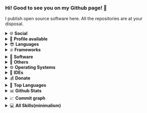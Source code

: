 ### Hi! Good to see you on my Github page! 👋
I publish open source software here. All the repositories are at your disposal.
<details>
  <summary>🌐 <strong>Social</strong></summary>
  <div><a href="https://t.me/sata30"><img align="left" alt="Blog" style="margin: 0; padding: 0; background: white" width="20px" src="https://upload.wikimedia.org/wikipedia/commons/5/5c/Telegram_Messenger.png"/>Telegram</a></div>
  <div><a href="https://discord.com/users/882592885512482837"><img align="left" alt="Blog" style="margin: 0; padding: 0; background: white" width="20px" src="https://seeklogo.com/images/D/discord-color-logo-E5E6DFEF80-seeklogo.com.png"></a> <a href="https://discord.com/users/882592885512482837">Discord</a></div>
  <div><a href="https://pypi.org/user/pythonpackage/"><img align="left" alt="Pypi" style="margin: 0; padding: 0; background: white" width="20px" src="https://warehouse-camo.ingress.cmh1.psfhosted.org/4f90a97dc51329df44cf0fdc3029f586da3dd034/68747470733a2f2f757365722d696d616765732e67697468756275736572636f6e74656e742e636f6d2f353231333930362f37373432313233372d36643430323138302d366530362d313165612d383963312d3931356364373437363630612e706e67"/></a> <a href="https://pypi.org/user/pythonpackage/">Pypi</a></div>
  <div><a href="https://codepen.io/euphoriacodepen"><img align="left" alt="Codepen" style="margin: 0; padding: 0; background: white" width="20px" src="https://www.svgrepo.com/show/349323/codepen.svg"/></a> <a href="https://codepen.io/euphoriacodepen">Codepen</a></div>
  <div><a href="https://rodukov.github.io/"><img align="left" alt="Blog" style="margin: 0; padding: 0; background: white" width="20px" src="https://upload.wikimedia.org/wikipedia/commons/3/39/Logo_newspaper_blue.svg"/></a> <a href="https://rodukov.github.io/">Personal Website</a></div>
</details>

<details>
  <summary>📂 <strong>Profile available</strong></summary>
  <a href="https://github.com/rodukov/"><img src="https://img.shields.io/badge/github-%23121011.svg?style=for-the-badge&logo=github&logoColor=white">
  <a href="https://bitbucket.org/rodukov/"><img src="https://img.shields.io/badge/bitbucket-%230047B3.svg?style=for-the-badge&logo=bitbucket&logoColor=white">
  <a href="https://notabug.org/rodukov/"><img src="https://img.shields.io/badge/NotaBug-428BCA.svg?style=for-the-badge&logo=notabug&logoColor=white"></a>
</details>

<details>
  <summary>😎 <strong>Languages</strong></summary>
  <a href="https://www.python.org/"><img src="https://img.shields.io/badge/python-3670A0?style=for-the-badge&logo=python&logoColor=ffdd54"></a>
  <a href="/"><img src="https://img.shields.io/badge/html5-%23E34F26.svg?style=for-the-badge&logo=html5&logoColor=white"></a>
  <a href="/"><img src="https://img.shields.io/badge/css3-%231572B6.svg?style=for-the-badge&logo=css3&logoColor=white"></a>
  <a href="/"><img src="https://img.shields.io/badge/javascript-%23323330.svg?style=for-the-badge&logo=javascript&logoColor=%23F7DF1E"></a>
  <a href="https://www.typescriptlang.org/"><img src="https://img.shields.io/badge/typescript-%23007ACC.svg?style=for-the-badge&logo=typescript&logoColor=white"></a>
  <a href="/"><img src="https://img.shields.io/badge/c++-%2300599C.svg?style=for-the-badge&logo=c%2B%2B&logoColor=white"></a>
  <a href="/"><img src="https://img.shields.io/badge/shell_script-%23121011.svg?style=for-the-badge&logo=gnu-bash&logoColor=white"></a>
  <a href="/"><img src="https://img.shields.io/badge/Markdown-black?style=for-the-badge&logo=markdown&logoColor=white"></a>
</details>

<details>
  <summary>❇️ <strong>Frameworks</strong></summary>
  <a href="https://www.djangoproject.com/"><img src="https://img.shields.io/badge/django-%23092E20.svg?style=for-the-badge&logo=django&logoColor=white"></a>
  <a href="https://vuejs.org/"><img src="https://img.shields.io/badge/vuejs-%2335495e.svg?style=for-the-badge&logo=vuedotjs&logoColor=%234FC08D"></a>
  <a href="https://reactjs.org/"><img src="https://img.shields.io/badge/reactjs-%2320232a.svg?style=for-the-badge&logo=react&logoColor=%2361DAFB"></a>
  <a href="https://www.electronjs.org/"><img src="https://img.shields.io/badge/electronjs-191970?style=for-the-badge&logo=Electron&logoColor=white"></a>
  <a href="https://threejs.org/"><img src="https://img.shields.io/badge/threejs-black?style=for-the-badge&logo=three.js&logoColor=white"></a>
  <a href="https://nodejs.org/"><img src="https://img.shields.io/badge/nodejs-6DA55F?style=for-the-badge&logo=node.js&logoColor=white"></a>
</details>

<details>
  <summary>💎 <strong>Software</strong></summary>
  <a href="https://www.microsoft.com/microsoft-365/excel?rtc=1"><img src="https://img.shields.io/badge/Excel-217346?style=for-the-badge&logo=microsoft-excel&logoColor=white"></a>
  <a href="https://www.microsoft.com/microsoft-365/word?rtc=1"><img src="https://img.shields.io/badge/Word-2B579A?style=for-the-badge&logo=microsoft-word&logoColor=white"></a>
  <a href="https://www.microsoft.com/microsoft-365/powerpoint?rtc=2"><img src="https://img.shields.io/badge/PowerPoint-B7472A?style=for-the-badge&logo=microsoft-powerpoint&logoColor=white"></a>
  <a href="https://figma.com/"><img src="https://img.shields.io/badge/figma-%23F24E1E.svg?style=for-the-badge&logo=figma&logoColor=white"></a>
  <a href="https://blender.org/"><img src="https://img.shields.io/badge/blender-%23F5792A.svg?style=for-the-badge&logo=blender&logoColor=white"></a>

</details>

<details>
  <summary>📎 <strong>Others</strong></summary>
  <a href="https://git-scm.com/"><img src="https://img.shields.io/badge/Git-%23F05033.svg?style=flat-square&logo=git&logoColor=white"></a>
  <a href="https://www.docker.com/"><img src="https://img.shields.io/badge/Docker-%230db7ed.svg?style=flat-square&logo=docker&logoColor=white"></a>
  <a href="https://www.arduino.cc/"><img src="https://img.shields.io/badge/-Arduino-00979D?style=flat-square&logo=Arduino&logoColor=white"></a>
  <a href="https://www.raspberrypi.org/"><img src="https://img.shields.io/badge/-Raspberry Pi-C51A4A?style=flat-square&logo=Raspberry-Pi"></a>
  <a href="https://www.xfce.org/"><img src="https://img.shields.io/badge/XFCE-%232284F2.svg?style=flat-square&logo=xfce&logoColor=white"></a>
  <a href="https://www.gnome.org/"><img src="https://img.shields.io/badge/GNOME-%232284F2.svg?style=flat-square&logo=gnome&logoColor=white"></a>
  <a href="https://kde.org/"><img src="https://img.shields.io/badge/KDE-%232284F2.svg?style=flat-square&logo=kde&logoColor=white"></a>
  <a href="https://dwm.suckless.org/"><img src="https://img.shields.io/badge/DWM-C12921.svg?style=flat-square&logo=dwm&logoColor=white"></a>
  <a href="https://vuex.vuejs.org/"><img src="https://img.shields.io/badge/Vuex-%2335495e.svg?style=flat-square&logo=vuedotjs&logoColor=%234FC08D"></a>
</details>



<details>
  <summary>⚙️ <strong>Operating Systems</strong></summary>
  <div style="margin-top: 15px;">
    <a href="https://www.debian.org/"><img src="https://img.shields.io/badge/Debian-D70A53?style=flat-square&logo=debian&logoColor=white"></a>
    <a href="https://ubuntu.com/"><img src="https://img.shields.io/badge/Ubuntu-E95420?style=flat-square&logo=ubuntu&logoColor=white"></a>
    <a href="https://www.kali.org/"><img src="https://img.shields.io/badge/Kali-268BEE?style=flat-square&logo=kalilinux&logoColor=white"></a>
    <a href="https://tails.boum.org/"><img src="https://img.shields.io/badge/Tails%20-56347C?&style=flat-square&logo=tails&logoColor=white"></a>
    <a href="https://www.android.com/"><img src="https://img.shields.io/badge/Android-3DDC84?style=flat-square&logo=android&logoColor=white"></a>
    <a href="https://www.microsoft.com/en-us/windows/windows-11"><img src="https://img.shields.io/badge/Windows%2011-0078D4?style=flat-square&logo=microsoft&logoColor=white"></a>
    <a href="https://www.microsoft.com/en-us/windows/get-windows-10"><img src="https://img.shields.io/badge/Windows 10-0078D6?style=flat-square&logo=windows&logoColor=white"></a>
    <a href="https://support.microsoft.com/en-us/windows/windows-xp-support-has-ended-47b944b8-f4d3-82f2-9acc-21c79ee6ef5e"><img src="https://img.shields.io/badge/Windows%20XP-003399?style=flat-square&logo=windowsxp&logoColor=white"></a>
    <a href="https://www.apple.com/macos/"><img src="https://img.shields.io/badge/-MacOS-black?style=flat-square&logo=apple"></a>
    <a href="https://www.apple.com/ios/"><img src="https://img.shields.io/badge/-iOS-black?style=flat-square&logo=apple"></a>
  </div>
</details>
  
<details>
  <summary>📔 <strong>IDEs</strong></summary>
  <div style="margin-top: 15px;">
  <a href="https://atom.io/"><img src="https://img.shields.io/badge/Atom-%2366595C.svg?style=flat-square&logo=atom&logoColor=white"></a>
  <a href="https://neovim.io/"><img src="https://img.shields.io/badge/NeoVim-%2357A143.svg?&style=flat-square&logo=neovim&logoColor=white"></a>
  <a href="https://www.vim.org/"><img src="https://img.shields.io/badge/Vim-%2311AB00.svg?style=flat-square&logo=vim&logoColor=white"></a>
  <a href="https://www.nano-editor.org/"><img src="https://img.shields.io/badge/-Nano-red?style=flat-square"></a>
  <a href="https://micro-editor.github.io/"><img src="https://img.shields.io/badge/Micro-2E3192.svg?style=flat-square&logo=micro&logoColor=white"></a>
  <a href="https://www.geany.org/"><img src="https://img.shields.io/badge/Geany-CBBB2B.svg?&style=flat-square&logo=geany&logoColor=white"></a>
  <a href="https://code.visualstudio.com/"><img src="https://img.shields.io/badge/Visual%20Studio%20Code-0078d7.svg?style=flat-square&logo=visual-studio-code&logoColor=white"></a>
  </div>
</details>

<details>
  <summary>💰 <strong>Donate</strong></summary>
  <blockquote>🙏 I will be very, very happy even from a small donation.</blockquote>
  🔸 <strong>Bitcoin:</strong> <code>bc1qngrm2a3wqdnltsunwdc24xmf4lce5e89ffan2a</code><br>
  🔸 <strong>Ethereum:</strong> <code>0x0C1a70FD3FE5ccc47854804A157790307b3c50E6</code><br>
  🔸 <strong><a href="https://github.com/rodukov/rodukov/blob/main/all_crypto.md">Other Crypto</a></strong>
</details>
  
<details>
  <summary>🧰 <strong>Top Languages</strong></summary>
  <a href="https://github.com/rodukov/"><img src="https://github-readme-stats.vercel.app/api/top-langs/?username=rodukov&layout=compact&theme=dark"></a>
</details>

<details>
  <summary>📊 <strong>Github Stats</strong></summary>
  <a href="https://github.com/rodukov/"><img src="https://github-readme-stats.vercel.app/api?username=rodukov&theme=great-gatsby&show_icons=true"></a>
  <br><img src="https://visitor-badge.glitch.me/badge?page_id=rodukov" alt="Visitors Counter">
  <img src="https://komarev.com/ghpvc/?username=rodukov&label=Profile%20views&color=BD9F1A&style=flat" alt="rodukov" />
</details>

<details>
  <summary>📈 <strong>Commit graph</strong></summary>
  <img src="https://activity-graph.herokuapp.com/graph?username=rodukov&bg_color=1c1917&color=ffffff&line=216E39&point=32C15F&area_color=1c1917&area=true&hide_border=true&custom_title=GitHub%20Commits%20Graph">
</details>
<details>
  <summary>💻 <strong>All Skills(minimalism)</strong></summary>
  <img src="https://skillicons.dev/icons?i=python,javascript,cpp,vue,react,typescript,electron,django,bash,html,css,linux,git,docker,arduino,raspberrypi,figma,blender,markdown,vim,neovim,vscode,atom,node">
</details>

